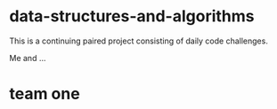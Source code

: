 # data-structures-and-algorithms

This is a continuing paired project consisting of daily code challenges.

Me and ...

# team one
